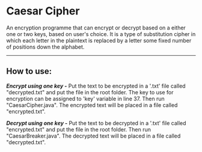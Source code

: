 # Caesar Cipher

An encryption programme that can encrypt or decrypt based on a either one or two keys, based on user's choice.
It is a type of substitution cipher in which each letter in the plaintext is replaced by a letter some fixed number of positions down the alphabet.
***

## How to use:

**_Encrypt using one key -_** Put the text to be encrypted in a '.txt' file called "decrypted.txt" and put the file in the root folder. The key to use for encryption can be assigned to 'key' variable in line 37. Then run "CaesarCipher.java". The encrypted text will be placed in a file called "encrypted.txt".

**_Decrypt using one key -_** Put the text to be decrypted in a '.txt' file called "encrypted.txt" and put the file in the root folder. Then run "CaesarBreaker.java". The decrypted text will be placed in a file called "decrypted.txt".
